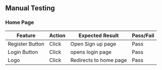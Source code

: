 ## Manual Testing

### Home Page
| Feature               | Action     | Expected Result                                                    | Pass/Fail |
|-----------------------|------------|--------------------------------------------------------------------|-----------|
|  Register Button      | Click      |  Open Sign up page                                                 |    Pass   |
|  Login  Button        | Click      |  opens login page                                                  |    Pass   |
|  Logo                 | Click      |  Redirects to home page                                            |    Pass   |